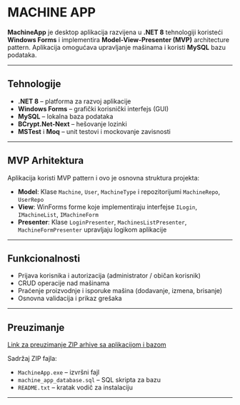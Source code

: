 # MACHINE APP

**MachineApp** je desktop aplikacija razvijena u **.NET 8** tehnologiji koristeći **Windows Forms** i implementira **Model-View-Presenter (MVP)** architecture pattern. Aplikacija omogućava upravljanje mašinama i koristi **MySQL** bazu podataka.

---

## Tehnologije

- **.NET 8** – platforma za razvoj aplikacije
- **Windows Forms** – grafički korisnički interfejs (GUI)
- **MySQL** – lokalna baza podataka
- **BCrypt.Net-Next** – hešovanje lozinki
- **MSTest** i **Moq** – unit testovi i mockovanje zavisnosti

---

## MVP Arhitektura

Aplikacija koristi MVP pattern i ovo je osnovna struktura projekta:

- **Model**: Klase `Machine`, `User`, `MachineType` i repozitorijumi `MachineRepo`, `UserRepo`
- **View**: WinForms forme koje implementiraju interfejse `ILogin`, `IMachineList`, `IMachineForm`
- **Presenter**: Klase `LoginPresenter`, `MachinesListPresenter`, `MachineFormPresenter` upravljaju logikom aplikacije

---

## Funkcionalnosti

- Prijava korisnika i autorizacija (administrator / običan korisnik)  
- CRUD operacije nad mašinama  
- Praćenje proizvodnje i isporuke mašina (dodavanje, izmena, brisanje)
- Osnovna validacija i prikaz grešaka

---

## Preuzimanje

[Link za preuzimanje ZIP arhive sa aplikacijom i bazom](https://drive.google.com/file/d/1ghQxhfBj3RREXLCL-Jt5yAzhFXqG4t3G/view?usp=sharing)

Sadržaj ZIP fajla:

- `MachineApp.exe` – izvršni fajl
- `machine_app_database.sql` – SQL skripta za bazu
- `README.txt` – kratak vodič za instalaciju

---
